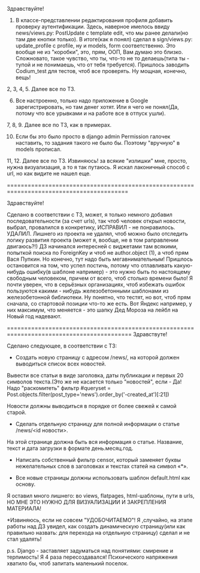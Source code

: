 Здравствуйте!

1. В классе-представлении редактирования профиля добавить проверку аутентификации. 
Здесь, наверное имелось ввиду news/views.py: PostUpdate c template edit, что мы ранее делали(но там две кнопки только). В итоге(как я понял) сделал в sign/views.py: update_profile с profile, ну и models, form соответственно.
Это вообще не из "коробки", это, прям, ООП, Вам думаю это близко. Сложновато, такое чувство, что ты, что-то не то делаешь(типа ты - тупой и не понимаешь, что от тебя требуется). Пришлось заводить Codium_test для тестов, чтоб все проверять. Ну мощная, конечно, вещь!

2, 3, 4, 5. Далее все по ТЗ.

6. Все настроенно, только надо приложение в Google зарегистрировать, но там денег хотят. Или я чего не понял(Да, потому что все урывками и на работе все в отпуск ушли).

7, 8, 9.  Далее все по ТЗ, как в примерах.

10. Если бы это было просто в django admin Permission галочек наставить, то задания такого не было бы. Поэтому "вручную" в models прописал.

11, 12. Далее все по ТЗ.
Извиняюсь! за всякие "излишки" мне, просто, нужна визуализация, а то я так путаюсь. Я искал лаконичный способ с url, но как видите не нашел еще.

=========================================================================================

Здравствуйте!

Сделано в соответствии с ТЗ, может, я только немного добавил последовательности (за счет urls), так чтоб человек открыл новости, выбрал, провалился в конкретику,
ИСПРАВИЛ - не понравилось. УДАЛИЛ. 
Лишнего из проекта не удалял, чтоб можно было отследить логику развития проекта (может я, вообще, не в том раправлении двигаюсь?!)
ДЗ начинался интересней с виджетами там всякими, попыткой поиска по ForeignKey и чтоб не author.object (1), а чтоб прям Вася Пупкин. Но конечно, тут надо быть мегавнимательным! Пришлось остановится на том, что успел постичь, 
потому что отлавливать какую-нибудь ошибку(в шаблоне например) - это нужно быть по настоящему свободным человеком, причем от всего, чтоб столько времени было!
Я почти уверен, что в серьёзных организациях, чтоб избежать ошибок пользуются какими - нибудь железобетонными шаблонами из железобетонной библиотеки. Ну понятно, что тестят, но вот, чтоб прям сначала, со стартовой позиции что-то же есть.
Вот Яндекс например, у них максимум, что меняется - это шапку Дед Мороза на лейбл на Новый год надевают.

==========================================================================================
Здравствуте!

Сделано следующее, в соответствии с ТЗ:

- Создать новую страницу с адресом /news/, на которой должен выводиться список всех новостей.

Вывести все статьи в виде заголовка, даты публикации и первых 20 символов текста.(Это же не касается только "новостей",
если - Да! Надо "раскомитеть" фильтр #queryset = Post.objects.filter(post_type='news').order_by('-created_at')[:21])

Новости должны выводиться в порядке от более свежей к самой старой.

- Сделать отдельную страницу для полной информации о статье /news/<id новости>.

На этой странице должна быть вся информация о статье. Название, текст и дата загрузки в формате день.месяц.год.

- Написать собственный фильтр censor, который заменяет буквы нежелательных слов в заголовках и текстах статей на символ «*».

- Все новые страницы должны использовать шаблон default.html как основу.

Я оставил много лишнего: во views, flatpages, html-шаблоны, пути в urls, НО МНЕ ЭТО НУЖНО ДЛЯ ВИЗУАЛИЗАЦИИ И ЗАКРЕПЛЕНИЯ МАТЕРИАЛА!

*Извиняюсь, если не совсем "УДОБОЧИТАЕМО"! Я ,случайно, на этапе работы над ДЗ увидел, как создать динамическую страницу(или как правильно назвать: 
для перехода на отдельную страницу)  сделал и не стал удалять!

p.s. Django - заставляет задуматься над понятиями: смирение и терпимость! Я 4 раза пересоздавался! Психического напряжения хватило бы,
чтоб запитать маленький поселок.

